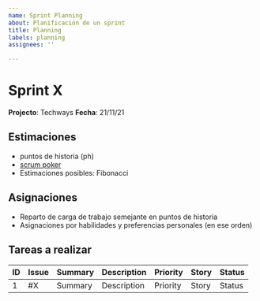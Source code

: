 ```yaml
---
name: Sprint Planning
about: Planificación de un sprint
title: Planning
labels: planning
assignees: ''

---
```


# Sprint X 

**Projecto**: Techways
**Fecha**: 21/11/21

## Estimaciones
- puntos de historia (ph)
- [scrum poker](https://www.scrumpoker-online.org/es/)
- Estimaciones posibles: Fibonacci

## Asignaciones
- Reparto de carga de trabajo semejante en puntos de historia
- Asignaciones por habilidades y preferencias personales (en ese orden)

## Tareas a realizar

| ID | Issue | Summary | Description | Priority | Story | Status |
| --- | --- | --- | --- | --- | --- |  --- |
| 1 | #X | Summary | Description | Priority | Story | Status |
